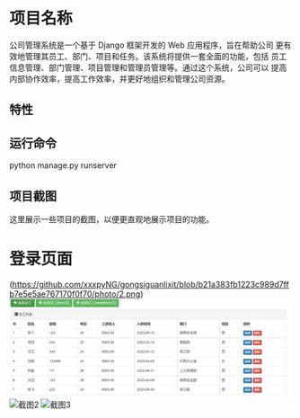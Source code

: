 # 项目名称

公司管理系统是一个基于 Django 框架开发的 Web 应用程序，旨在帮助公司
更有效地管理其员工、部门、项目和任务。该系统将提供一套全面的功能，包括
员工信息管理、部门管理、项目管理和管理员管理等。通过这个系统，公司可以
提高内部协作效率，提高工作效率，并更好地组织和管理公司资源。

## 特性



## 运行命令
python manage.py runserver


## 项目截图

这里展示一些项目的截图，以便更直观地展示项目的功能。

# 登录页面
(https://github.com/xxxpyNG/gongsiguanlixit/blob/b21a383fb1223c989d7ffb7e5e5ae767170f0f70/photo/2.png)
![截图1](https://github.com/xxxpyNG/gongsiguanlixit/blob/f248e478a20162a69d2dcd642ec4828b9d676520/photo/1.png)
![截图2](https://github.com/yourusername/yourproject/raw/main/images/screenshot2.png)
![截图3](https://github.com/yourusername/yourproject/raw/main/images/screenshot3.png)
